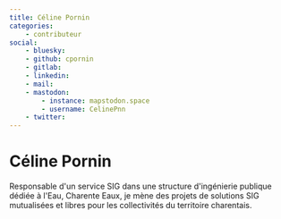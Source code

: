 ```yaml
---
title: Céline Pornin
categories:
    - contributeur
social:
    - bluesky:
    - github: cpornin
    - gitlab:
    - linkedin: 
    - mail: 
    - mastodon:
        - instance: mapstodon.space
        - username: CelinePnn
    - twitter:
---
```


# Céline Pornin

<!-- --8<-- [start:author-sign-block] -->
Responsable d'un service SIG dans une structure d'ingénierie publique dédiée à l'Eau, Charente Eaux, je mène des projets de solutions SIG mutualisées et libres pour les collectivités du territoire charentais.
<!-- --8<-- [end:author-sign-block] -->

